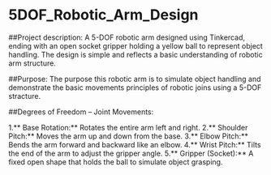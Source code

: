 # 5DOF_Robotic_Arm_Design
##Project description:
A 5-DOF robotic arm designed using Tinkercad, ending with an open socket gripper holding a yellow ball to represent object handling. The design is simple and reflects a basic understanding of robotic arm structure.

##Purpose:
The purpose this robotic arm is to simulate object handling and demonstrate the basic movements principles of robotic joins using a 5-DOF stracture.

##Degrees of Freedom – Joint Movements:

1.** Base Rotation:** Rotates the entire arm left and right.
2.** Shoulder Pitch:** Moves the arm up and down from the base.
3.** Elbow Pitch:** Bends the arm forward and backward like an elbow.
4.** Wrist Pitch:** Tilts the end of the arm to adjust the gripper angle.
5.** Gripper (Socket):** A fixed open shape that holds the ball to simulate object grasping.


